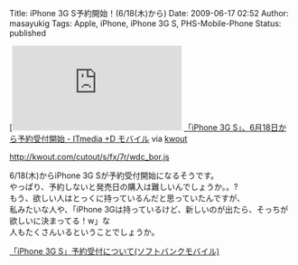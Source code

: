Title: iPhone 3G S予約開始！(6/18(木)から)
Date: 2009-06-17 02:52
Author: masayukig
Tags: Apple, iPhone, iPhone 3G S, PHS-Mobile-Phone
Status: published


[![http://plusd.itmedia.co.jp/mobile/articles/0906/16/news086.html](http://kwout.com/cutout/s/fx/7r/wdc_bor.jpg "「iPhone 3G S」、6月18日から予約受付開始 - ITmedia +D モバイル")
](http://plusd.itmedia.co.jp/mobile/articles/0906/16/news086.html)
[「iPhone 3G S」、6月18日から予約受付開始 - ITmedia +D
モバイル](http://plusd.itmedia.co.jp/mobile/articles/0906/16/news086.html)
via [kwout](http://itmedia.kwout.com/quote/sfx7rwdc)


<http://kwout.com/cutout/s/fx/7r/wdc_bor.js>

6/18(木)からiPhone 3G Sが予約受付開始になるそうです。  
やっぱり、予約しないと発売日の購入は難しいんでしょうか。。?  
もう、欲しい人はとっくに持っているんだと思っていたんですが、  
私みたいな人や、「iPhone
3Gは持っているけど、新しいのが出たら、そっちが欲しいに決まってる！w」な  
人もたくさんいるということでしょうか。

[「iPhone 3G
S」予約受付について(ソフトバンクモバイル)](http://mb.softbank.jp/mb/iphone/iphone_3g_s/reservation.html)
